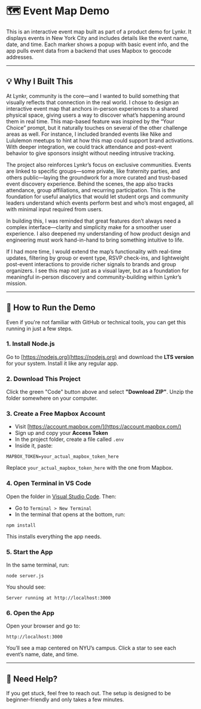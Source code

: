# 🗺️ Event Map Demo

This is an interactive event map built as part of a product demo for Lynkr. It displays events in New York City and includes details like the event name, date, and time. Each marker shows a popup with basic event info, and the app pulls event data from a backend that uses Mapbox to geocode addresses.

---

## 💡 Why I Built This

At Lynkr, community is the core—and I wanted to build something that visually reflects that connection in the real world. I chose to design an interactive event map that anchors in-person experiences to a shared physical space, giving users a way to discover what’s happening around them in real time. This map-based feature was inspired by the “Your Choice” prompt, but it naturally touches on several of the other challenge areas as well. For instance, I included branded events like Nike and Lululemon meetups to hint at how this map could support brand activations. With deeper integration, we could track attendance and post-event behavior to give sponsors insight without needing intrusive tracking.

The project also reinforces Lynkr’s focus on exclusive communities. Events are linked to specific groups—some private, like fraternity parties, and others public—laying the groundwork for a more curated and trust-based event discovery experience. Behind the scenes, the app also tracks attendance, group affiliations, and recurring participation. This is the foundation for useful analytics that would let student orgs and community leaders understand which events perform best and who’s most engaged, all with minimal input required from users.

In building this, I was reminded that great features don’t always need a complex interface—clarity and simplicity make for a smoother user experience. I also deepened my understanding of how product design and engineering must work hand-in-hand to bring something intuitive to life.

If I had more time, I would extend the map’s functionality with real-time updates, filtering by group or event type, RSVP check-ins, and lightweight post-event interactions to provide richer signals to brands and group organizers. I see this map not just as a visual layer, but as a foundation for meaningful in-person discovery and community-building within Lynkr’s mission.

---

## 🚀 How to Run the Demo

Even if you're not familiar with GitHub or technical tools, you can get this running in just a few steps.

### 1. Install Node.js
Go to [https://nodejs.org](https://nodejs.org) and download the **LTS version** for your system. Install it like any regular app.

### 2. Download This Project
Click the green "Code" button above and select **"Download ZIP"**. Unzip the folder somewhere on your computer.

### 3. Create a Free Mapbox Account
- Visit [https://account.mapbox.com/](https://account.mapbox.com/)
- Sign up and copy your **Access Token**
- In the project folder, create a file called `.env`
- Inside it, paste:

```
MAPBOX_TOKEN=your_actual_mapbox_token_here
```

Replace `your_actual_mapbox_token_here` with the one from Mapbox.

### 4. Open Terminal in VS Code
Open the folder in [Visual Studio Code](https://code.visualstudio.com). Then:
- Go to `Terminal > New Terminal`
- In the terminal that opens at the bottom, run:

```
npm install
```

This installs everything the app needs.

### 5. Start the App
In the same terminal, run:

```
node server.js
```

You should see:
```
Server running at http://localhost:3000
```

### 6. Open the App
Open your browser and go to:
```
http://localhost:3000
```

You’ll see a map centered on NYU’s campus. Click a star to see each event’s name, date, and time.

---

## 🙋 Need Help?
If you get stuck, feel free to reach out. The setup is designed to be beginner-friendly and only takes a few minutes.


